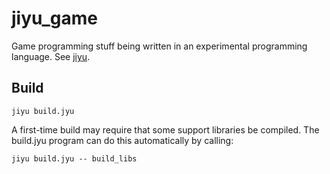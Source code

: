 # jiyu_game
Game programming stuff being written in an experimental programming language. See [jiyu](https://github.com/machinamentum/jiyu).

## Build
```
jiyu build.jyu
```

A first-time build may require that some support libraries be compiled. The build.jyu program can do this automatically by calling:
```
jiyu build.jyu -- build_libs
```

